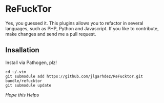 ReFuckTor
=========
Yes, you guessed it. This plugins allows you to refactor in several languages,
such as PHP, Python and Javascript. If you like to contribute, make changes and
send me a pull request.

Insallation
-----------
Install via Pathogen, plz!

	cd ~/.vim
	git submodule add https://github.com/jlgarhdez/ReFucktor.git bundle/refucktor
	git submodule update

_Hope this Helps_
